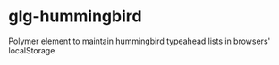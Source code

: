 # glg-hummingbird
Polymer element to maintain hummingbird typeahead lists in browsers' localStorage
